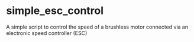 # simple_esc_control
A simple script to control the speed of a brushless motor connected via an electronic speed controller (ESC)
